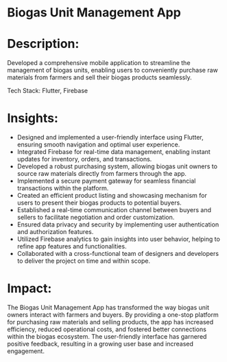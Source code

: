 # Biogas Unit Management App

# Description:  
Developed a comprehensive mobile application to streamline the management of biogas units, enabling users to conveniently purchase raw materials from farmers and sell their biogas products seamlessly.

Tech Stack: Flutter, Firebase

# Insights:

* Designed and implemented a user-friendly interface using Flutter, ensuring smooth navigation and optimal user experience.
* Integrated Firebase for real-time data management, enabling instant updates for inventory, orders, and transactions.
* Developed a robust purchasing system, allowing biogas unit owners to source raw materials directly from farmers through the app.
* Implemented a secure payment gateway for seamless financial transactions within the platform.
* Created an efficient product listing and showcasing mechanism for users to present their biogas products to potential buyers.
* Established a real-time communication channel between buyers and sellers to facilitate negotiation and order customization.
* Ensured data privacy and security by implementing user authentication and authorization features.
* Utilized Firebase analytics to gain insights into user behavior, helping to refine app features and functionalities.
* Collaborated with a cross-functional team of designers and developers to deliver the project on time and within scope.
  
# Impact:
The Biogas Unit Management App has transformed the way biogas unit owners interact with farmers and buyers. By providing a one-stop platform for purchasing raw materials and selling products, the app has increased efficiency, reduced operational costs, and fostered better connections within the biogas ecosystem. The user-friendly interface has garnered positive feedback, resulting in a growing user base and increased engagement.


